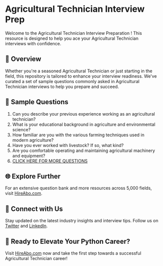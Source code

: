# Agricultural Technician Interview Prep

Welcome to the Agricultural Technician Interview Preparation ! This resource is designed to help you ace your Agricultural Technician interviews with confidence.

## 🚀 Overview

Whether you're a seasoned Agricultural Technician or just starting in the field, this repository is tailored to enhance your interview readiness. We've curated a set of sample questions commonly asked in Agricultural Technician interviews to help you prepare and succeed.

## 📝 Sample Questions

1. Can you describe your previous experience working as an agricultural technician?
2. What is your educational background in agriculture and environmental science?
3. How familiar are you with the various farming techniques used in modern agriculture?
4. Have you ever worked with livestock? If so, what kind?
5. Are you comfortable operating and maintaining agricultural machinery and equipment?
6. [CLICK HERE FOR MORE QUESTIONS](https://hireabo.com/job/10_0_7/Agricultural%20Technician)

## 🌐 Explore Further

For an extensive question bank and more resources across 5,000 fields, visit [HireAbo.com](https://www.hireabo.com).

## 📱 Connect with Us

Stay updated on the latest industry insights and interview tips. Follow us on [Twitter](https://twitter.com/hireabo) and [LinkedIn](https://www.linkedin.com/in/hire-abo-3609972a8/).

## 🚀 Ready to Elevate Your Python Career?

Visit [HireAbo.com](https://www.hireabo.com) now and take the first step towards a successful Agricultural Technician career!